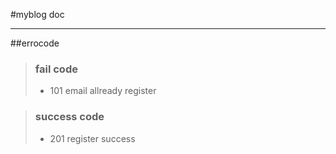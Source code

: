 #myblog doc
***
##errocode
> ### fail code
> * 101 email allready register

> ### success code
> * 201 register success

